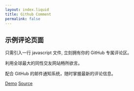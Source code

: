 ```yaml
---
layout: index.liquid
title: Github Comment
permalink: false
---
```


## 示例评论页面

  只需引入一行 javascript 文件, 立刻拥有你的 GitHub 专属评论区。

  利用全球最大的同性交友网站畅所欲言。

  配合 GitHub 的邮件通知系统，随时掌握最新的评论信息。

[Demo](https://songofcode.com/reading/)
[Source](https://github.com/teddy-ma/teddy-ma.github.io/blob/master/reading/index.html)
